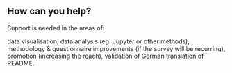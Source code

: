 
## How can you help?

Support is needed in the areas of:

data visualisation,
data analysis (eg. Jupyter or other methods),
methodology & questionnaire improvements (if the survey will be recurring),
promotion (increasing the reach),
validation of German translation of README.

